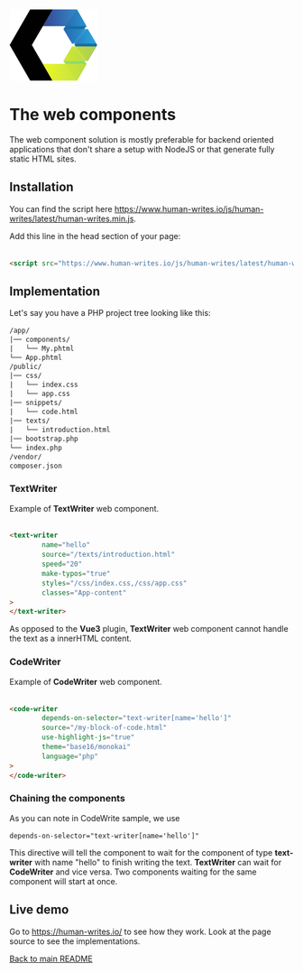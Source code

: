 ![Web components](../assets/webcomponents_128px.png)

# The web components

The web component solution is mostly preferable for backend oriented applications that don't share a setup with NodeJS
or that generate fully static HTML sites.

## Installation

You can find the script here https://www.human-writes.io/js/human-writes/latest/human-writes.min.js.

Add this line in the head section of your page:

```html

<script src="https://www.human-writes.io/js/human-writes/latest/human-writes.min.js"></script>
```

## Implementation

Let's say you have a PHP project tree looking like this:

```text
/app/
|── components/
|   └── My.phtml    
└── App.phtml
/public/
|── css/
|   └── index.css
|   └── app.css
|── snippets/
|   └── code.html
|── texts/
|   └── introduction.html
|── bootstrap.php    
└── index.php    
/vendor/
composer.json
```

### TextWriter

Example of **TextWriter** web component.

```html

<text-writer
        name="hello"
        source="/texts/introduction.html"
        speed="20"
        make-typos="true"
        styles="/css/index.css,/css/app.css"
        classes="App-content"
>
</text-writer>
```

As opposed to the **Vue3** plugin, **TextWriter** web component cannot handle the text as a innerHTML content.

### CodeWriter

Example of **CodeWriter** web component.

```html

<code-writer
        depends-on-selector="text-writer[name='hello']"
        source="/my-block-of-code.html"
        use-highlight-js="true"
        theme="base16/monokai"
        language="php"
>
</code-writer>
```

### Chaining the components

As you can note in CodeWrite sample, we use

    depends-on-selector="text-writer[name='hello']"

This directive will tell the component to wait for the component of type **text-writer** with name "hello" to finish
writing the text. **TextWriter** can wait for **CodeWriter** and vice versa. Two components waiting for the same
component will start at once.

## Live demo

Go to https://human-writes.io/ to see how they work. Look at the page source to see the implementations.

[Back to main README](../README.md)
